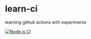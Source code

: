 # learn-ci
learning github actions with experiments

[![Node.js CI](https://github.com/wayneparrott/learn-ci/actions/workflows/XXX.yml/badge.svg)](https://github.com/wayneparrott/learn-ci/actions/workflows/XXX.yml)
